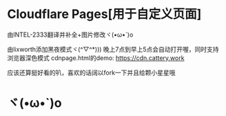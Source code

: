 Cloudflare Pages[用于自定义页面]
============================================================================
由INTEL-2333翻译并补全+图片修改ヾ(•ω•`)o

由lixworth添加黑夜模式ヾ(^▽^*)))
晚上7点到早上5点会自动打开喔，同时支持浏览器深色模式
cdnpage.html的demo: https://cdn.cattery.work

应该还算挺好看的叭，喜欢的话阔以fork一下并且给颗小星星哦

ヾ(•ω•`)o
============================================================================
